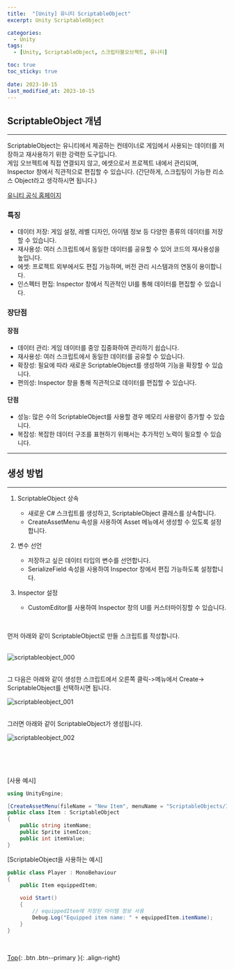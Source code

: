 ```yaml
---
title:  "[Unity] 유니티 ScriptableObject"
excerpt: Unity ScriptableObject

categories:
  - Unity
tags:
  - [Unity, ScriptableObject, 스크립터블오브젝트, 유니티]

toc: true
toc_sticky: true
 
date: 2023-10-15
last_modified_at: 2023-10-15
---
```


## ScriptableObject 개념
---
ScriptableObject는 유니티에서 제공하는 컨테이너로 게임에서 사용되는 데이터를 저장하고 재사용하기 위한 강력한 도구입니다. <br>
게임 오브젝트에 직접 연결되지 않고, 에셋으로서 프로젝트 내에서 관리되며, Inspector 창에서 직관적으로 편집할 수 있습니다.
(간단하게, 스크립팅이 가능한 리소스 Object라고 생각하시면 됩니다.)

[유니티 공식 홈페이지](https://docs.unity3d.com/kr/2022.3/Manual/class-ScriptableObject.html)<br>

### 특징
* 데이터 저장: 게임 설정, 레벨 디자인, 아이템 정보 등 다양한 종류의 데이터를 저장할 수 있습니다.
* 재사용성: 여러 스크립트에서 동일한 데이터를 공유할 수 있어 코드의 재사용성을 높입니다.
* 에셋: 프로젝트 외부에서도 편집 가능하며, 버전 관리 시스템과의 연동이 용이합니다.
* 인스펙터 편집: Inspector 창에서 직관적인 UI를 통해 데이터를 편집할 수 있습니다.


### 장단점

#### 장점
* 데이터 관리: 게임 데이터를 중앙 집중화하여 관리하기 쉽습니다.
* 재사용성: 여러 스크립트에서 동일한 데이터를 공유할 수 있습니다.
* 확장성: 필요에 따라 새로운 ScriptableObject를 생성하여 기능을 확장할 수 있습니다.
* 편의성: Inspector 창을 통해 직관적으로 데이터를 편집할 수 있습니다.

#### 단점
* 성능: 많은 수의 ScriptableObject를 사용할 경우 메모리 사용량이 증가할 수 있습니다.
* 복잡성: 복잡한 데이터 구조를 표현하기 위해서는 추가적인 노력이 필요할 수 있습니다.


---
## 생성 방법
---

1. ScriptableObject 상속
   * 새로운 C# 스크립트를 생성하고, ScriptableObject 클래스를 상속합니다.
   * CreateAssetMenu 속성을 사용하여 Asset 메뉴에서 생성할 수 있도록 설정합니다.

2. 변수 선언
   * 저장하고 싶은 데이터 타입의 변수를 선언합니다.
   * SerializeField 속성을 사용하여 Inspector 창에서 편집 가능하도록 설정합니다.

3. Inspector 설정
   * CustomEditor를 사용하여 Inspector 창의 UI를 커스터마이징할 수 있습니다.

<br>

먼저 아래와 같이 ScriptableObject로 만들 스크립트를 작성합니다.<br><br>

![scriptableobject_000](https://github.com/user-attachments/assets/1a4496ea-47d5-4a86-914e-7e44dac8d17c)<br><br>

그 다음은 아래와 같이 생성한 스크립트에서 오른쪽 클릭->메뉴에서 Create-> ScriptableObject를 선택하시면 됩니다.<br>

![scriptableobject_001](https://github.com/user-attachments/assets/7a243338-3bf2-41df-91ef-ee498c7e88ec)<br><br>

그러면 아래와 같이 ScriptableObject가 생성됩니다.<br>

![scriptableobject_002](https://github.com/user-attachments/assets/24e94f20-f1ed-4ba3-9a3d-0b0d0e5dae04) <br><br>


<br><br>

[사용 예시]
```c#
using UnityEngine;

[CreateAssetMenu(fileName = "New Item", menuName = "ScriptableObjects/Item")]
public class Item : ScriptableObject
{
    public string itemName;
    public Sprite itemIcon;
    public int itemValue;
}
```

[ScriptableObject을 사용하는 예시]
```c#
public class Player : MonoBehaviour
{
    public Item equippedItem;

    void Start()
    {
        // equippedItem에 저장된 아이템 정보 사용
        Debug.Log("Equipped item name: " + equippedItem.itemName);
    }
}
```

<br>

[Top](#){: .btn .btn--primary }{: .align-right}